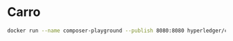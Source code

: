 # Carro

```bash
docker run --name composer-playground --publish 8080:8080 hyperledger/composer-playground
```
